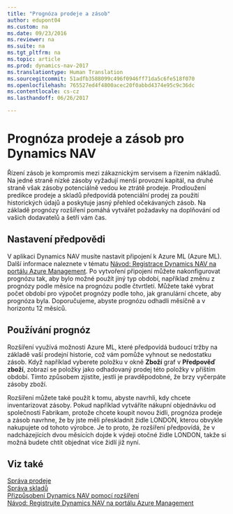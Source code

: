 ```yaml
---
title: "Prognóza prodeje a zásob"
author: edupont04
ms.custom: na
ms.date: 09/23/2016
ms.reviewer: na
ms.suite: na
ms.tgt_pltfrm: na
ms.topic: article
ms.prod: dynamics-nav-2017
ms.translationtype: Human Translation
ms.sourcegitcommit: 51adfb3588099c496f0946ff71da5c6fe518f070
ms.openlocfilehash: 765527ed4f4800acec20f0abbd4374e95c9c36dc
ms.contentlocale: cs-cz
ms.lasthandoff: 06/26/2017

---
```


# <a name="sales-and-inventory-forecast-for-dynamics-nav"></a>Prognóza prodeje a zásob pro Dynamics NAV
Řízení zásob je kompromis mezi zákaznickým servisem a řízením nákladů. Na jedné straně nízké zásoby vyžadují menší provozní kapitál, na druhé straně však zásoby potenciálně vedou ke ztrátě prodeje. Prodloužení predikce prodeje a skladů předpovídá potenciální prodej za použití historických údajů a poskytuje jasný přehled očekávaných zásob. Na základě prognózy rozšíření pomáhá vytvářet požadavky na doplňování od vašich dodavatelů a šetří vám čas.  

## <a name="setting-up-forecasting"></a>Nastavení předpovědi
V aplikaci Dynamics NAV musíte nastavit připojení k Azure ML (Azure ML). Další informace naleznete v tématu [Návod: Registrace Dynamics NAV na portálu Azure Management](ui-how-register-dynamics-nav-azure.md). Po vytvoření připojení můžete nakonfigurovat prognózu tak, aby bylo možné použít jiný typ období, například změnu z prognózy podle měsíce na prognózu podle čtvrtletí. Můžete také vybrat počet období pro výpočet prognózy podle toho, jak granulární chcete, aby prognóza byla. Doporučujeme, abyste prognózu odhadli měsíčně a v horizontu 12 měsíců.  

## <a name="using-the-forecasts"></a>Používání prognóz
Rozšíření využívá možnosti Azure ML, které předpovídá budoucí tržby na základě vaší prodejní historie, což vám pomůže vyhnout se nedostatku zásob. Když například vyberete položku v okně **Zboží** graf v  **Předpověď zboží**, zobrazí se položky jako odhadovaný prodej této položky v příštím období. Tímto způsobem zjistíte, jestli je pravděpodobné, že brzy vyčerpáte zásoby zboží.  

Rozšíření můžete také použít k tomu, abyste navrhli, kdy chcete inventarizovat zásoby. Pokud například vytváříte nákupní objednávku od společnosti Fabrikam, protože chcete koupit novou židli, prognóza prodeje a zásob navrhne, že by jste měli přeskladnit židle LONDON, kterou obvykle nakupujete od tohoto výrobce. Je to proto, že rozšíření předpovídá, že v nadcházejících dvou měsících dojde k výdeji otočné židle LONDON, takže si možná budete chtít objednat více židlí již nyní.  

## <a name="see-also"></a>Viz také
[Správa prodeje](sales-manage-sales.md)  
[Správa skladů](inventory-manage-inventory.md)  
[Přizpůsobení Dynamics NAV pomocí rozšíření](ui-extensions.md)  
[Návod: Registrujte Dynamics NAV na portálu Azure Management](ui-how-register-dynamics-nav-azure.md)  

